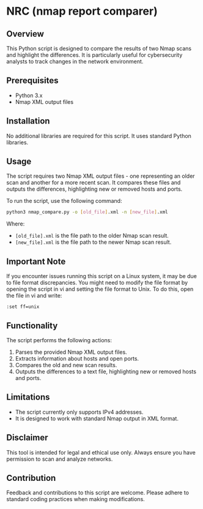 # NRC (nmap report comparer)

## Overview
This Python script is designed to compare the results of two Nmap scans and highlight the differences. It is particularly useful for cybersecurity analysts to track changes in the network environment.

## Prerequisites
- Python 3.x
- Nmap XML output files

## Installation
No additional libraries are required for this script. It uses standard Python libraries.

## Usage
The script requires two Nmap XML output files - one representing an older scan and another for a more recent scan. It compares these files and outputs the differences, highlighting new or removed hosts and ports.

To run the script, use the following command:

```bash
python3 nmap_compare.py -o [old_file].xml -n [new_file].xml
```

Where:
- `[old_file].xml` is the file path to the older Nmap scan result.
- `[new_file].xml` is the file path to the newer Nmap scan result.

## Important Note
If you encounter issues running this script on a Linux system, it may be due to file format discrepancies. You might need to modify the file format by opening the script in vi and setting the file format to Unix. To do this, open the file in vi and write:

```vi
:set ff=unix
```

## Functionality
The script performs the following actions:
1. Parses the provided Nmap XML output files.
2. Extracts information about hosts and open ports.
3. Compares the old and new scan results.
4. Outputs the differences to a text file, highlighting new or removed hosts and ports.

## Limitations
- The script currently only supports IPv4 addresses.
- It is designed to work with standard Nmap output in XML format.

## Disclaimer
This tool is intended for legal and ethical use only. Always ensure you have permission to scan and analyze networks.

## Contribution
Feedback and contributions to this script are welcome. Please adhere to standard coding practices when making modifications.
